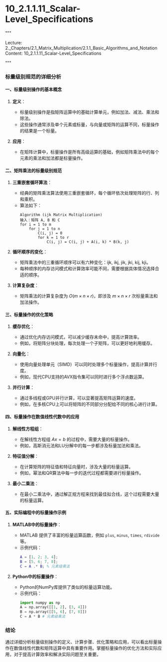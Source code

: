 # 10_2.1.1.11_Scalar-Level_Specifications

"""

Lecture: 2._Chapters/2.1_Matrix_Multiplication/2.1.1_Basic_Algorithms_and_Notation
Content: 10_2.1.1.11_Scalar-Level_Specifications

"""

### 标量级别规范的详细分析

#### 一、标量级别操作的基本概念

1. **定义**：
   - 标量级别操作是指矩阵运算中的基础计算单元，例如加法、减法、乘法和除法。
   - 这些操作通常涉及单个元素或标量，与向量或矩阵的运算不同，标量操作的结果是一个标量。

2. **应用**：
   - 在矩阵计算中，标量操作是所有高级运算的基础，例如矩阵乘法中的每个元素的乘法和加法都是标量操作。

#### 二、矩阵乘法的标量级别规范

1. **三重嵌套循环算法**：
   - 经典的矩阵乘法算法使用三重嵌套循环，每个循环依次处理矩阵的行、列和乘积。
   - 算法如下：
     ```pseudo
     Algorithm (ijk Matrix Multiplication)
     输入：矩阵 A, B 和 C
     for i = 1 to m
         for j = 1 to n
             C(i, j) = 0
             for k = 1 to r
                 C(i, j) = C(i, j) + A(i, k) * B(k, j)
     ```

2. **循环顺序的变化**：
   - 矩阵乘法中的三重循环顺序可以有六种变化：ijk, ikj, jik, jki, kij, kji。
   - 每种顺序的内存访问模式和计算效率可能不同，需要根据具体情况选择合适的顺序。

3. **计算复杂度**：
   - 矩阵乘法的计算复杂度为 $O(m \times n \times r)$，即涉及 $m \times n \times r$ 次标量乘法和加法操作。

#### 三、标量操作的优化策略

1. **缓存优化**：
   - 通过优化内存访问模式，可以减少缓存未命中，提高计算效率。
   - 例如，将矩阵分块处理，每次处理一个子矩阵，可以更好地利用缓存。

2. **向量化**：
   - 使用向量处理单元（SIMD）可以同时处理多个标量操作，提高计算并行度。
   - 例如，现代CPU支持的AVX指令集可以同时进行多个浮点数运算。

3. **并行计算**：
   - 通过多线程或GPU并行计算，可以显著提高矩阵运算的速度。
   - 例如，在多核CPU上可以将矩阵的不同部分分配给不同的核心进行计算。

#### 四、标量操作在数值线性代数中的应用

1. **解线性方程组**：
   - 在解线性方程组 $Ax = b$ 的过程中，需要大量的标量操作。
   - 例如，高斯消元法和LU分解中的每一步都涉及标量加法和乘法。

2. **特征值分解**：
   - 在计算矩阵的特征值和特征向量时，涉及大量的标量运算。
   - 例如，幂法和QR算法中每一步的迭代过程都需要进行标量操作。

3. **最小二乘法**：
   - 在最小二乘法中，通过解正规方程来找到最佳拟合线，这个过程需要大量的标量运算。

#### 五、实际编程中的标量操作示例

1. **MATLAB中的标量操作**：
   - MATLAB 提供了丰富的标量运算函数，例如 `plus`, `minus`, `times`, `rdivide` 等。
   - 示例代码：
     ```matlab
     A = [1, 2; 3, 4];
     B = [5, 6; 7, 8];
     C = A .* B; % 元素级乘法
     ```

2. **Python中的标量操作**：
   - Python的NumPy库提供了类似的标量运算功能。
   - 示例代码：
     ```python
     import numpy as np
     A = np.array([[1, 2], [3, 4]])
     B = np.array([[5, 6], [7, 8]])
     C = A * B # 元素级乘法
     ```

### 结论

通过详细分析标量级别操作的定义、计算步骤、优化策略和应用，可以看出标量操作在数值线性代数和矩阵运算中具有重要作用。掌握标量操作的优化方法和实际应用，对于提高计算效率和解决实际问题至关重要。